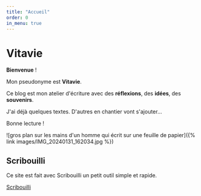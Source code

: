 ```yaml
---
title: "Accueil"
order: 0
in_menu: true
---
```

# Vitavie

**Bienvenue** !

Mon pseudonyme est **Vitavie**.

Ce blog est mon atelier d'écriture avec des **réflexions**, des **idées**, des **souvenirs**.

J'ai déjà quelques textes. D'autres  en chantier vont s'ajouter... 

Bonne lecture ! 

![gros plan sur les mains d'un homme qui écrit sur une feuille de papier]({% link images/IMG_20240131_162034.jpg %})

## Scribouilli

Ce site est fait avec Scribouilli un petit outil simple et rapide.

[Scribouilli](https://scribouilli.github.io/scribouilli) 